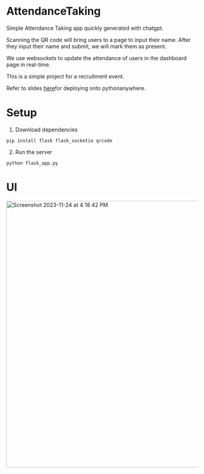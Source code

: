# AttendanceTaking

Simple Attendance Taking app quickly generated with chatgpt.

Scanning the QR code will bring users to a page to input their name.
After they input their name and submit, we will mark them as present.

We use websockets to update the attendance of users in the dashboard page in real-time.

This is a simple project for a recruitment event.

Refer to slides [here](https://docs.google.com/presentation/d/1u7YjUSHHL2uH6AP5SWW0gOJUZRc2rtRntjvD9MIJ1Co/edit#slide=id.p)for deploying onto pythonanywhere.

# Setup

1. Download dependencies

```
pip install flask flask_socketio qrcode
```

2. Run the server

```
python flask_app.py
```

# UI

<img width="701" alt="Screenshot 2023-11-24 at 4 18 42 PM" src="https://github.com/bengit96/AttendanceTaking/assets/47444881/013bb709-b797-4881-a4f0-13fadedab219">
